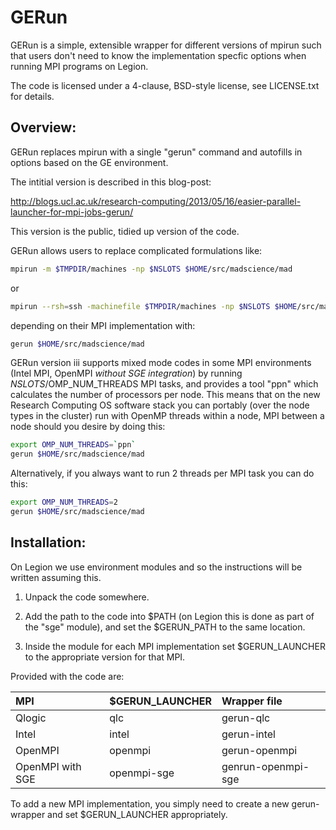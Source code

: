 GERun
=====

GERun is a simple, extensible wrapper for different versions of mpirun such that users don't need to know the implementation specfic options when running MPI programs on Legion.

The code is licensed under a 4-clause, BSD-style license, see LICENSE.txt for details.

Overview:
---------

GERun replaces mpirun with a single "gerun" command and autofills in options based on the GE environment.

The intitial version is described in this blog-post:

http://blogs.ucl.ac.uk/research-computing/2013/05/16/easier-parallel-launcher-for-mpi-jobs-gerun/

This version is the public, tidied up version of the code.

GERun allows users to replace complicated formulations like:

```bash
mpirun -m $TMPDIR/machines -np $NSLOTS $HOME/src/madscience/mad
```

or

```bash
mpirun --rsh=ssh -machinefile $TMPDIR/machines -np $NSLOTS $HOME/src/madscience/mad
```

depending on their MPI implementation with:

```bash
gerun $HOME/src/madscience/mad
```

GERun version iii supports mixed mode codes in some MPI environments (Intel MPI, OpenMPI *without SGE integration*) by running $NSLOTS/$OMP\_NUM\_THREADS MPI tasks, and provides a tool "ppn" which calculates the number of processors per node.  This means that on the new Research Computing OS software stack you can portably (over the node types in the cluster) run with OpenMP threads within a node, MPI between a node should you desire by doing this:

```bash
export OMP_NUM_THREADS=`ppn`
gerun $HOME/src/madscience/mad
```

Alternatively, if you always want to run 2 threads per MPI task you can do this:

```bash
export OMP_NUM_THREADS=2
gerun $HOME/src/madscience/mad
```

Installation:
-------------

On Legion we use environment modules and so the instructions will be written assuming this.

1) Unpack the code somewhere.

2) Add the path to the code into $PATH (on Legion this is done as part of the "sge" module), and set the $GERUN_PATH to the same location.

3) Inside the module for each MPI implementation set $GERUN_LAUNCHER to the appropriate version for that MPI.

Provided with the code are:

| MPI              | $GERUN_LAUNCHER | Wrapper file       |
|:---------------- |:--------------- |:------------------ |
| Qlogic           | qlc             | gerun-qlc          |
| Intel            | intel           | gerun-intel        |
| OpenMPI          | openmpi         | gerun-openmpi      |
| OpenMPI with SGE | openmpi-sge     | genrun-openmpi-sge |

To add a new MPI implementation, you simply need to create a new gerun-<whatver> wrapper and set $GERUN_LAUNCHER appropriately.
